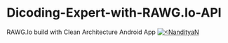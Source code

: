 # Dicoding-Expert-with-RAWG.Io-API
RAWG.Io build with Clean Architecture Android App
[![<NandityaN](https://circleci.com/gh/NandityaNuswatama/Dicoding-Expert-with-RAWG.Io-API.svg?style=svg)](https://circleci.com/gh/NandityaNuswatama/Dicoding-Expert-with-RAWG.Io-API)
